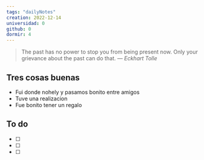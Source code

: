```yaml
---
tags: "dailyNotes"
creation: 2022-12-14
universidad: 0
github: 0
dormir: 4
---
```


> The past has no power to stop you from being present now. Only your grievance about the past can do that.
> — <cite>Eckhart Tolle</cite>

## Tres cosas buenas 
- Fui donde nohely y pasamos bonito entre amigos
- Tuve una realizacion
- Fue bonito tener un regalo 

## To do
- [ ] 
- [ ] 
- [ ] 
